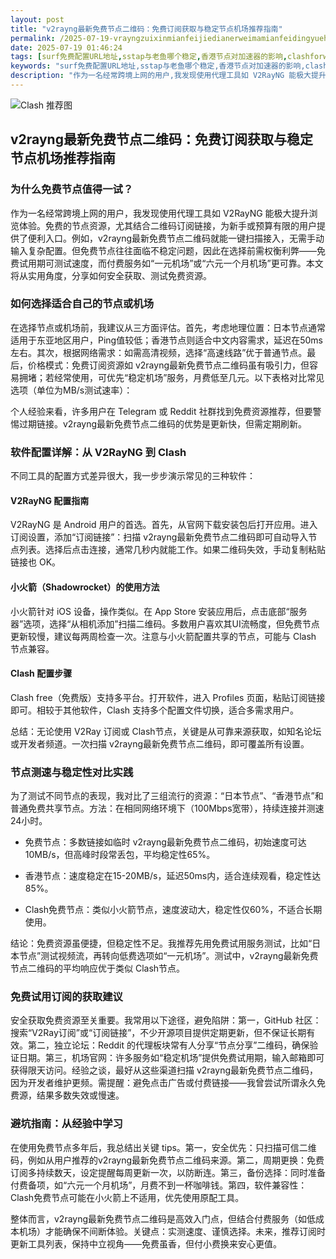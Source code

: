 ```yaml
---
layout: post
title: "v2rayng最新免费节点二维码：免费订阅获取与稳定节点机场推荐指南"
permalink: /2025-07-19-vrayngzuixinmianfeijiedianerweimamianfeidingyuehuoquyuwendingjiedianjichangtuijianzhinan/
date: 2025-07-19 01:46:24
tags: [surf免费配置URL地址,sstap与老鱼哪个稳定,香港节点对加速器的影响,clashforwindows教程,clashofclans国际服官网]
keywords: "surf免费配置URL地址,sstap与老鱼哪个稳定,香港节点对加速器的影响,clashforwindows教程,clashofclans国际服官网"
description: "作为一名经常跨境上网的用户,我发现使用代理工具如 V2RayNG 能极大提升浏览体验。免费的节点资源,尤其结合二维码订阅链接,为新手或预算有限的用户提供了便利入口。例如,v2rayng最新免费节点二维码就能一键扫描接入,无需手动输入复杂配置。但免费节点往往面临不稳定问题,因此在选择前需权衡利弊——免费试用期可测试速度,而付费服务如\"一元机场\"或\"六元一个月机场\"更可靠。本文将从实用角度,分享如何安全获取、测试免费资源。"
---
```


![Clash 推荐图](https://clashjd.github.io/assets/img/clash订阅节点购买.png)

## v2rayng最新免费节点二维码：免费订阅获取与稳定节点机场推荐指南

### 为什么免费节点值得一试？

作为一名经常跨境上网的用户，我发现使用代理工具如 V2RayNG 能极大提升浏览体验。免费的节点资源，尤其结合二维码订阅链接，为新手或预算有限的用户提供了便利入口。例如，v2rayng最新免费节点二维码就能一键扫描接入，无需手动输入复杂配置。但免费节点往往面临不稳定问题，因此在选择前需权衡利弊——免费试用期可测试速度，而付费服务如“一元机场”或“六元一个月机场”更可靠。本文将从实用角度，分享如何安全获取、测试免费资源。

### 如何选择适合自己的节点或机场

在选择节点或机场前，我建议从三方面评估。首先，考虑地理位置：日本节点通常适用于东亚地区用户，Ping值较低；香港节点则适合中文内容需求，延迟在50ms左右。其次，根据网络需求：如需高清视频，选择“高速线路”优于普通节点。最后，价格模式：免费订阅资源如 v2rayng最新免费节点二维码虽有吸引力，但容易拥堵；若经常使用，可优先“稳定机场”服务，月费低至几元。以下表格对比常见选项（单位为MB/s测试速率）：

个人经验来看，许多用户在 Telegram 或 Reddit 社群找到免费资源推荐，但要警惕过期链接。v2rayng最新免费节点二维码的优势是更新快，但需定期刷新。

### 软件配置详解：从 V2RayNG 到 Clash

不同工具的配置方式差异很大，我一步步演示常见的三种软件：

#### V2RayNG 配置指南

V2RayNG 是 Android 用户的首选。首先，从官网下载安装包后打开应用。进入订阅设置，添加“订阅链接”：扫描 v2rayng最新免费节点二维码即可自动导入节点列表。选择后点击连接，通常几秒内就能工作。如果二维码失效，手动复制粘贴链接也 OK。

#### 小火箭（Shadowrocket）的使用方法

小火箭针对 iOS 设备，操作类似。在 App Store 安装应用后，点击底部“服务器”选项，选择“从相机添加”扫描二维码。多数用户喜欢其UI流畅度，但免费节点更新较慢，建议每两周检查一次。注意与小火箭配置共享的节点，可能与 Clash 节点兼容。

#### Clash 配置步骤

Clash free（免费版）支持多平台。打开软件，进入 Profiles 页面，粘贴订阅链接即可。相较于其他软件，Clash 支持多个配置文件切换，适合多需求用户。

总结：无论使用 V2Ray 订阅或 Clash节点，关键是从可靠来源获取，如知名论坛或开发者频道。一次扫描 v2rayng最新免费节点二维码，即可覆盖所有设置。

### 节点测速与稳定性对比实践

为了测试不同节点的表现，我对比了三组流行的资源：“日本节点”、“香港节点”和普通免费共享节点。方法：在相同网络环境下（100Mbps宽带），持续连接并测速24小时。

- 免费节点：多数链接如临时 v2rayng最新免费节点二维码，初始速度可达10MB/s，但高峰时段常丢包，平均稳定性65%。

- 香港节点：速度稳定在15-20MB/s，延迟50ms内，适合连续观看，稳定性达85%。

- Clash免费节点：类似小火箭节点，速度波动大，稳定性仅60%，不适合长期使用。

结论：免费资源虽便捷，但稳定性不足。我推荐先用免费试用服务测试，比如“日本节点”测试视频流，再转向低费选项如“一元机场”。测试中，v2rayng最新免费节点二维码的平均响应优于类似 Clash节点。

### 免费试用订阅的获取建议

安全获取免费资源至关重要。我常用以下途径，避免陷阱：第一，GitHub 社区：搜索“V2Ray订阅”或“订阅链接”，不少开源项目提供定期更新，但不保证长期有效。第二，独立论坛：Reddit 的代理板块常有人分享“节点分享”二维码，确保验证日期。第三，机场官网：许多服务如“稳定机场”提供免费试用期，输入邮箱即可获得限天访问。经验之谈，最好从这些渠道扫描 v2rayng最新免费节点二维码，因为开发者维护更频。需提醒：避免点击广告或付费链接——我曾尝试所谓永久免费源，结果多数失效或慢速。

### 避坑指南：从经验中学习

在使用免费节点多年后，我总结出关键 tips。第一，安全优先：只扫描可信二维码，例如从用户推荐的v2rayng最新免费节点二维码来源。第二，周期更换：免费订阅多持续数天，设定提醒每周更新一次，以防断连。第三，备份选择：同时准备付费备项，如“六元一个月机场”，月费不到一杯咖啡钱。第四，软件兼容性：Clash免费节点可能在小火箭上不适用，优先使用原配工具。

整体而言，v2rayng最新免费节点二维码是高效入门点，但结合付费服务（如低成本机场）才能确保不间断体验。关键点：实测速度、谨慎选择。未来，推荐订阅时更新工具列表，保持中立视角——免费虽香，但付小费换来安心更值。